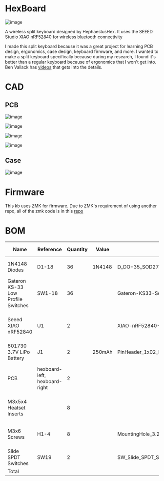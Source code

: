 # HexBoard

![image](https://github.com/user-attachments/assets/9e7fb6ad-8407-4d88-8bfa-92949fbd8b6f)


A wireless split keyboard designed by HephaestusHex. It uses the SEEED Studio XIAO nRF52840 for wireless bluetooth connectivity

I made this split keyboard because it was a great project for learning PCB design, ergonomics, case design, keyboard firmware, and more. I wanted to make a split keyboard specifically because during my research, I found it's better than a regular keyboard because of ergonomics that I won't get into. Ben Vallack has [videos](https://www.youtube.com/@BenVallack) that gets into the details.

# CAD
## PCB

![image](https://github.com/user-attachments/assets/b695c5c2-49b6-4c80-aaf9-4e54865751d7)

![image](https://github.com/user-attachments/assets/90f76e46-734e-4ae8-8dd2-ed004ada812d)


![image](https://github.com/user-attachments/assets/11d7a824-fa69-4ea1-83cb-c59e825c36d7)

![image](https://github.com/user-attachments/assets/26250ff4-b56e-4483-9b6d-395384a4eb98)


## Case

![image](https://github.com/user-attachments/assets/54c539ad-4426-4495-a85a-a3825bd8dee1)

# Firmware

This kb uses ZMK for firmware. Due to ZMK's requirement of using another repo, all of the zmk code is in this [repo](https://github.com/hephaestushex/zmk-config-hexboard)

# BOM

| Name | Reference | Quantity | Value | Footprint | Part Link | Description | Price (USD) |
| --- | --- | --- | --- | --- | --- | --- | --- |
| 1N4148 Diodes | D1-18 | 36 | 1N4148 | D_DO-35_SOD27_P7.62mm_Horizontal | [AliExpress](https://www.aliexpress.us/item/1005004962400215.html) | Used for switch matrix | $1.01 |
| Gateron KS-33 Low Profile Switches | SW1-18 | 36 |  | Gateron-KS33-Solderable-1U | [AliExpress](https://www.aliexpress.us/item/1005006637645158.html) | Low-profile switches | $25.22 |
| Seeed XIAO nRF52840 | U1 | 2 |  | XIAO-nRF52840-DIP-Batt | [AliExpress](https://www.aliexpress.us/item/1005008484816031.html) | Bluetooth MCU for wireless split connectivity | $31.09 |
| 601730 3.7V LiPo Battery | J1 | 2 | 250mAh | PinHeader_1x02_P2.54mm_Vertical | [AliExpress](https://www.aliexpress.us/item/1005006584143607.html) | Battery for MCU | $5.47 |
| PCB | hexboard-left, hexboard-right | 2 |  |  | [JLC PCB](https://jlcpcb.com/) | PCB for the left and right halves of the keyboard | $24.33 |
| M3x5x4 Heatset Inserts |  | 8 |  |  | [AliExpress](https://www.aliexpress.us/item/4000232858343.html) | Heatset inserts for mounting components | $6.23 |
| M3x6 Screws | H1-4 | 8 |  | MountingHole_3.2mm_M3 | [AliExpress](https://www.aliexpress.us/item/32794842281.html) | Screws for securing the PCB to the case | $2.89 |
| Slide SPDT Switches | SW19 | 2 |  | SW_Slide_SPDT_Straight_CK_OS102011MS2Q | [AliExpress](https://www.aliexpress.us/item/1005007162182882.html) | Slide switch for power control | $1.46 |
| Total  |  |  |  |  |  |  | $97.70 |


